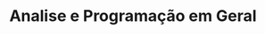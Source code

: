 ---
permalink: /programacao/
title: Analise e Programação em Geral
layout: categorylist
category: programacao
share: true
--- 